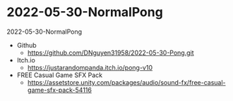 # 2022-05-30-NormalPong
2022-05-30-NormalPong
- Github
	- https://github.com/DNguyen31958/2022-05-30-Pong.git
- Itch.io
	- https://justarandompanda.itch.io/pong-v10
- FREE Casual Game SFX Pack
	- https://assetstore.unity.com/packages/audio/sound-fx/free-casual-game-sfx-pack-54116

